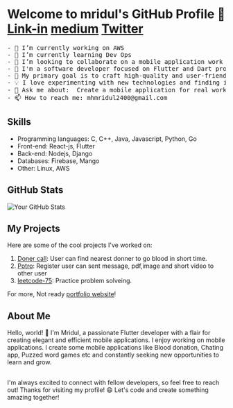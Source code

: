 # Welcome to mridul's GitHub Profile 👋   [Link-in](https://www.linkedin.com/in/mhamudul-hasan-mridul/)  [medium](https://medium.com/@mhmridul2400) [Twitter](https://twitter.com/mhmridul14) 

<pre>
- 🔭 I’m currently working on AWS
- 🌱 I’m currently learning Dev Ops
- 👯 I’m looking to collaborate on a mobile application work with AL
- 🚀 I'm a software developer focused on Flutter and Dart programming.
- 🎯 My primary goal is to craft high-quality and user-friendly mobile applications.
- 💡 I love experimenting with new technologies and finding innovative solutions to challenges.
- 💬 Ask me about:  Create a mobile application for real work experience.
- 📫 How to reach me: mhmridul2400@gmail.com
</pre>

## Skills
- Programming languages: C, C++, Java, Javascript, Python, Go
- Front-end: React-js, Flutter
- Back-end: Nodejs, Django
- Databases: Firebase, Mango
- Other: Linux, AWS


## GitHub Stats

![Your GitHub Stats](https://github-readme-stats.vercel.app/api?username=m-h-mridul&show_icons=true)

## My Projects

Here are some of the cool projects I've worked on:

1. [Doner call](https://github.com/m-h-mridul/Donor-Call): User can find nearest donner to go blood in short time.  
2. [Potro](https://github.com/m-h-mridul/chatapp): Register user can sent message, pdf,image and short video to other user
3. [leetcode-75](https://github.com/m-h-mridul/leetcode-75): Practice problem solveing.

For more, Not ready [portfolio website](https://link.to/your/portfolio)!

## About Me

Hello, world! 👋 I'm Mridul, a passionate Flutter developer with a flair for creating elegant and efficient mobile applications. I enjoy working on mobile applications. I create some mobile applications like Blood donation, Chating app, Puzzed word games etc and constantly seeking new opportunities to learn and grow.

##
I'm always excited to connect with fellow developers, so feel free to reach out!
Thanks for visiting my profile! 😄 Let's code and create something amazing together!
